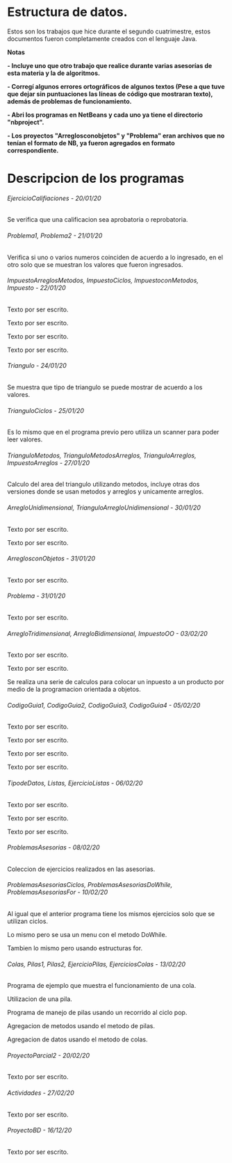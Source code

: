 # Estructura de datos.

<!----Descripción---->
Estos son los trabajos que hice durante el segundo cuatrimestre, estos documentos fueron completamente creados con el lenguaje Java.
<!----Separador de la descripción ---->

<!----Notas---->
**Notas**

**- Incluye uno que otro trabajo que realice durante varias asesorías de esta materia y la de algoritmos.**

**- Corregí algunos errores ortográficos de algunos textos (Pese a que tuve que dejar sin puntuaciones las líneas de código que mostraran texto), además de problemas de funcionamiento.**

**- Abri los programas en NetBeans y cada uno ya tiene el directorio "nbproject".**

**- Los proyectos "Arreglosconobjetos" y "Problema" eran archivos que no tenían el formato de NB, ya fueron agregados en formato correspondiente.**
<!----Separador de las notas---->

<!----Directorio con descripcion de los programas---->
# Descripcion de los programas
###### EjercicioCalifiaciones - 20/01/20
Se verifica que una calificacion sea aprobatoria o reprobatoria.

<!----Separador---->

###### Problema1, Problema2 - 21/01/20
Verifica si uno o varios numeros coinciden de acuerdo a lo ingresado, en el otro solo que se muestran los valores que fueron ingresados.

<!----Separador---->

###### ImpuestoArreglosMetodos, ImpuestoCiclos, ImpuestoconMetodos, Impuesto - 22/01/20
Texto por ser escrito.

<!--Separador-->

Texto por ser escrito.

<!--Separador-->

Texto por ser escrito.

<!--Separador-->

Texto por ser escrito.

<!----Separador---->

###### Triangulo - 24/01/20
Se muestra que tipo de triangulo se puede mostrar de acuerdo a los valores.

<!----Separador---->

###### TrianguloCiclos - 25/01/20
Es lo mismo que en el programa previo pero utiliza un scanner para poder leer valores.

<!----Separador---->

###### TrianguloMetodos, TrianguloMetodosArreglos, TrianguloArreglos, ImpuestoArreglos - 27/01/20
Calculo del area del triangulo utilizando metodos, incluye otras dos versiones donde se usan metodos y arreglos y unicamente arreglos. 

###### ArregloUnidimensional, TrianguloArregloUnidimensional - 30/01/20
Texto por ser escrito.

<!--Separador-->

Texto por ser escrito.

<!----Separador---->

###### ArreglosconObjetos - 31/01/20
Texto por ser escrito.

<!----Separador---->

###### Problema - 31/01/20
Texto por ser escrito.

<!----Separador---->

###### ArregloTridimensional, ArregloBidimensional, ImpuestoOO - 03/02/20
Texto por ser escrito.

<!--Separador-->

Texto por ser escrito.

<!--Separador-->

Se realiza una serie de calculos para colocar un inpuesto a un producto por medio de la programacion orientada a objetos.

<!----Separador---->

###### CodigoGuia1, CodigoGuia2, CodigoGuia3, CodigoGuia4 - 05/02/20
Texto por ser escrito.

<!--Separador-->

Texto por ser escrito.

<!--Separador-->

Texto por ser escrito.

<!--Separador-->

Texto por ser escrito.

<!----Separador---->

###### TipodeDatos, Listas, EjercicioListas - 06/02/20
Texto por ser escrito.

<!--Separador-->

Texto por ser escrito.

<!--Separador-->

Texto por ser escrito.

<!----Separador---->

###### ProblemasAsesorias - 08/02/20
Coleccion de ejercicios realizados en las asesorias.

<!----Separador---->

###### ProblemasAsesoriasCiclos, ProblemasAsesoriasDoWhile, ProblemasAsesoriasFor - 10/02/20
Al igual que el anterior programa tiene los mismos ejercicios solo que se utilizan ciclos.

<!--Separador-->

Lo mismo pero se usa un menu con el metodo DoWhile.

<!--Separador-->

Tambien lo mismo pero usando estructuras for.

<!----Separador---->

###### Colas, Pilas1, Pilas2, EjercicioPilas, EjerciciosColas - 13/02/20
Programa de ejemplo que muestra el funcionamiento de una cola.

<!--Separador-->

Utilizacion de una pila.

<!--Separador-->

Programa de manejo de pilas usando un recorrido al ciclo pop.

<!--Separador-->

Agregacion de metodos usando el metodo de pilas.

<!--Separador-->

Agregacion de datos usando el metodo de colas.

<!----Separador---->

###### ProyectoParcial2 - 20/02/20
Texto por ser escrito.

<!----Separador---->

###### Actividades - 27/02/20
Texto por ser escrito.

<!----Separador---->

###### ProyectoBD - 16/12/20
Texto por ser escrito.
<!----Separador---->
<!----Separador del directorio con descripcion de los programas---->
